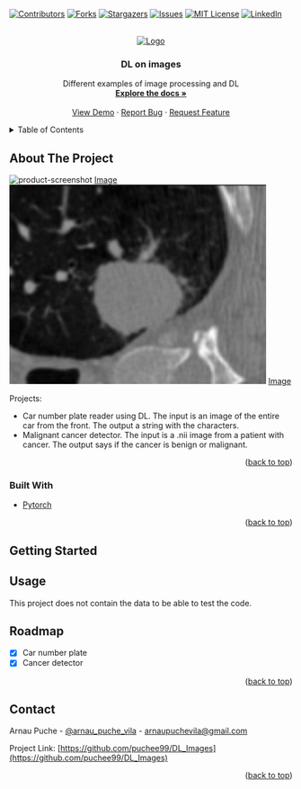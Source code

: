 <div id="top"></div>

<!-- PROJECT SHIELDS -->
<!--
*** https://www.markdownguide.org/basic-syntax/#reference-style-links
-->
[![Contributors][contributors-shield]][contributors-url]
[![Forks][forks-shield]][forks-url]
[![Stargazers][stars-shield]][stars-url]
[![Issues][issues-shield]][issues-url]
[![MIT License][license-shield]][license-url]
[![LinkedIn][linkedin-shield]][linkedin-url]



<!-- PROJECT LOGO -->
<br />
<div align="center">
  <a href="https://github.com/puchee99/DL_Images">
    <img src="images/info.png" alt="Logo" width="80" height="80">
  </a>

  <h3 align="center">DL on images</h3>

  <p align="center">
    Different examples of image processing and DL
    <br />
    <a href="https://github.com/puchee99/DL_Images"><strong>Explore the docs »</strong></a>
    <br />
    <br />
    <a href="https://github.com/puchee99/DL_Images">View Demo</a>
    ·
    <a href="https://github.com/puchee99/DL_Images/issues">Report Bug</a>
    ·
    <a href="https://github.com/puchee99/DL_Images/issues">Request Feature</a>
  </p>
</div>



<!-- TABLE OF CONTENTS -->
<details>
  <summary>Table of Contents</summary>
  <ol>
    <li>
      <a href="#about-the-project">About The Project</a>
      <ul>
        <li><a href="#built-with">Built With</a></li>
      </ul>
    </li>
    <li>
      <a href="#getting-started">Getting Started</a>
    </li>
    <li><a href="#usage">Usage</a></li>
    <li><a href="#roadmap">Roadmap</a></li>
    <li><a href="#contact">Contact</a></li>
  </ol>
</details>



<!-- ABOUT THE PROJECT -->
## About The Project

![product-screenshot]
[Image][product-screenshot]
![product-screenshot2]
[Image][product-screenshot2]

Projects:
  * Car number plate reader using DL.
    The input is an image of the entire car from the front. The output a string with the    characters.
  * Malignant cancer detector.
    The input is a .nii image from a patient with cancer. The output says if the cancer is benign or malignant.
   

<p align="right">(<a href="#top">back to top</a>)</p>


### Built With

* [Pytorch](https://pytorch.org/)

<p align="right">(<a href="#top">back to top</a>)</p>


<!-- GETTING STARTED -->
## Getting Started



## Usage

This project does not contain the data to be able to test the code.


## Roadmap

- [x] Car number plate
- [x] Cancer detector

<p align="right">(<a href="#top">back to top</a>)</p>


<!-- CONTACT -->
## Contact

Arnau Puche  - [@arnau_puche_vila](https://www.linkedin.com/in/arnau-puche-vila-ds/) - arnaupuchevila@gmail.com

Project Link: [https://github.com/puchee99/DL_Images](https://github.com/puchee99/DL_Images)


<p align="right">(<a href="#top">back to top</a>)</p>



<!-- MARKDOWN LINKS & IMAGES -->
<!-- https://www.markdownguide.org/basic-syntax/#reference-style-links -->
[contributors-shield]: https://img.shields.io/github/contributors/puchee99/DL_Images.svg?style=for-the-badge
[contributors-url]: https://github.com/puchee99/DL_Images/graphs/contributors
[forks-shield]: https://img.shields.io/github/forks/puchee99/DL_Images.svg?style=for-the-badge
[forks-url]: https://github.com/puchee99/DL_Images/network/members
[stars-shield]: https://img.shields.io/github/stars/puchee99/DL_Images.svg?style=for-the-badge
[stars-url]: https://github.com/puchee99/DL_Images/stargazers
[issues-shield]: https://img.shields.io/github/issues/puchee99/DL_Images.svg?style=for-the-badge
[issues-url]: https://github.com/puchee99/DL_Images/issues
[license-shield]: https://img.shields.io/github/license/puchee99/DL_Images.svg?style=for-the-badge
[license-url]: https://github.com/puchee99/DL_Images/blob/main/LICENSE.txt
[linkedin-shield]: https://img.shields.io/badge/-LinkedIn-black.svg?style=for-the-badge&logo=linkedin&colorB=555
[linkedin-url]: https://www.linkedin.com/in/arnau-puche-vila-ds/
[product-screenshot]: images/captura1.png
[product-screenshot2]: images/captura2.png

